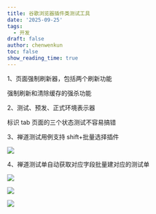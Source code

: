 ```yaml
---
title: 谷歌浏览器插件类测试工具
date: '2025-09-25'
tags:
  - 开发
draft: false
author: chenwenkun
toc: false
show_reading_time: true
---
```

1、页面强制刷新器，包括两个刷新功能

强制刷新和清除缓存的强杀功能

2、测试、预发、正式环境表示器

标识 tab 页面的三个状态测试不容易搞错

3、禅道测试用例支持 shift+批量选择插件

![](https://prod-files-secure.s3.us-west-2.amazonaws.com/c205fb54-92b2-4987-8be3-972b67d27acc/7ca8990d-2ef0-4ad6-8256-c807dbb8b3d5/image.png?X-Amz-Algorithm=AWS4-HMAC-SHA256&X-Amz-Content-Sha256=UNSIGNED-PAYLOAD&X-Amz-Credential=ASIAZI2LB4665FBMOO4I%2F20250927%2Fus-west-2%2Fs3%2Faws4_request&X-Amz-Date=20250927T181321Z&X-Amz-Expires=3600&X-Amz-Security-Token=IQoJb3JpZ2luX2VjECIaCXVzLXdlc3QtMiJHMEUCIBAvDMm3fS5JypEN5vSjI8EmIFWnRQOgWCqNNUK%2Fk38iAiEA7AfAfJtutsJmu%2F96q7iP%2FizOzXh1u7dwrAX9y9UGSa0qiAQIq%2F%2F%2F%2F%2F%2F%2F%2F%2F%2F%2FARAAGgw2Mzc0MjMxODM4MDUiDJJ4yi8hiiOrwCOxuircA3pPOvcYHofTsrI4tBqkao9%2FU9KQxHI5XuXSYiUQIuCkkLKPRd0dD0p5Ow49JVIF8b7DbsGbJ1OWEu3hWnNroxrZlLsGDsCkbyRlWcOMdtQGKqkgBw9xiusVuR98xy20e4fjIRaYOd43dX48Od%2BMgG6g0iGarvmCrc2lDNH2ipiEWC%2FaYElYFQHt04MW2wKbpQZpTxYfq%2FIMXh4tEtmG7MIgwuLtHg1DEtwlfjNwumeDD5n5NgTlY%2BLBa%2BaakCyk8a504X2fiTBLn5YKd5iIthSfpl60m2HwWYQGmbn0h383z4aP8m0PvAR1fYFtm8oOAcIPXblmcGcGGeziXveD10ViTD8jIwE2V1hIGrdfqyysanJdIrndqbHNga6oaBEAnbbbBcCLrcaC%2BjDs5ALV0RBqmYlY5PlZ%2BbGKUycRDN%2FRXjcCY2EFFSQEr8Kz6SOYoOOZe8oaOTL60JJidvJS6S7DaGR5KAtSagPDizhiRz2nbtlrlvS7Zsco7tqfmfRn%2BTj9JQrJuo2G7Pnqz%2F4RQwORyzj03TFiSGInuCJpTgKodQA5K05XFDQbbNyXPm1m2xutJH4GTWLs6ut2kO0KuwYlwDRLQgC0jNcsC5xivMvrR9SY23AXKSjM8TJeMJ294MYGOqUBESArbgOwYf2%2FSmkNmDml0YzGXpF3efsEUNod2LCdlRztfnlublOrQ6ZR2A%2BUIVAsyW3IRppsi7Ipw8AC4p8PwD3GcnhqzhLPLP5mxjEwEje%2F07Zxdv6PkDBzd7tIpmCBNvwkHEfvbSsHJTeNwD%2Fq4kCfi0bgJ6HOCJ%2BVTO5mMocoRRL2k5cBO1VqRFxrtN5mDg%2FC8A8zs7h3Ie%2FzZed21ZfoM7y%2F&X-Amz-Signature=9d960297937cce4cc5fdea73ca3b8a4cd78e09a51746ffbc69e851436497e5de&X-Amz-SignedHeaders=host&x-amz-checksum-mode=ENABLED&x-id=GetObject)

4、禅道测试单自动获取对应字段批量建对应的测试单

![](https://prod-files-secure.s3.us-west-2.amazonaws.com/c205fb54-92b2-4987-8be3-972b67d27acc/1ea39b01-dd1c-4a56-bb09-4fe87447f5c7/image.png?X-Amz-Algorithm=AWS4-HMAC-SHA256&X-Amz-Content-Sha256=UNSIGNED-PAYLOAD&X-Amz-Credential=ASIAZI2LB4665FBMOO4I%2F20250927%2Fus-west-2%2Fs3%2Faws4_request&X-Amz-Date=20250927T181321Z&X-Amz-Expires=3600&X-Amz-Security-Token=IQoJb3JpZ2luX2VjECIaCXVzLXdlc3QtMiJHMEUCIBAvDMm3fS5JypEN5vSjI8EmIFWnRQOgWCqNNUK%2Fk38iAiEA7AfAfJtutsJmu%2F96q7iP%2FizOzXh1u7dwrAX9y9UGSa0qiAQIq%2F%2F%2F%2F%2F%2F%2F%2F%2F%2F%2FARAAGgw2Mzc0MjMxODM4MDUiDJJ4yi8hiiOrwCOxuircA3pPOvcYHofTsrI4tBqkao9%2FU9KQxHI5XuXSYiUQIuCkkLKPRd0dD0p5Ow49JVIF8b7DbsGbJ1OWEu3hWnNroxrZlLsGDsCkbyRlWcOMdtQGKqkgBw9xiusVuR98xy20e4fjIRaYOd43dX48Od%2BMgG6g0iGarvmCrc2lDNH2ipiEWC%2FaYElYFQHt04MW2wKbpQZpTxYfq%2FIMXh4tEtmG7MIgwuLtHg1DEtwlfjNwumeDD5n5NgTlY%2BLBa%2BaakCyk8a504X2fiTBLn5YKd5iIthSfpl60m2HwWYQGmbn0h383z4aP8m0PvAR1fYFtm8oOAcIPXblmcGcGGeziXveD10ViTD8jIwE2V1hIGrdfqyysanJdIrndqbHNga6oaBEAnbbbBcCLrcaC%2BjDs5ALV0RBqmYlY5PlZ%2BbGKUycRDN%2FRXjcCY2EFFSQEr8Kz6SOYoOOZe8oaOTL60JJidvJS6S7DaGR5KAtSagPDizhiRz2nbtlrlvS7Zsco7tqfmfRn%2BTj9JQrJuo2G7Pnqz%2F4RQwORyzj03TFiSGInuCJpTgKodQA5K05XFDQbbNyXPm1m2xutJH4GTWLs6ut2kO0KuwYlwDRLQgC0jNcsC5xivMvrR9SY23AXKSjM8TJeMJ294MYGOqUBESArbgOwYf2%2FSmkNmDml0YzGXpF3efsEUNod2LCdlRztfnlublOrQ6ZR2A%2BUIVAsyW3IRppsi7Ipw8AC4p8PwD3GcnhqzhLPLP5mxjEwEje%2F07Zxdv6PkDBzd7tIpmCBNvwkHEfvbSsHJTeNwD%2Fq4kCfi0bgJ6HOCJ%2BVTO5mMocoRRL2k5cBO1VqRFxrtN5mDg%2FC8A8zs7h3Ie%2FzZed21ZfoM7y%2F&X-Amz-Signature=dcc71e15796c66489cfbce6af8fd87a644c3dd6cfe5145911ca40237aa9a371b&X-Amz-SignedHeaders=host&x-amz-checksum-mode=ENABLED&x-id=GetObject)

![](https://prod-files-secure.s3.us-west-2.amazonaws.com/c205fb54-92b2-4987-8be3-972b67d27acc/fa727f1d-546c-42aa-9508-d8d3d1275bcd/image.png?X-Amz-Algorithm=AWS4-HMAC-SHA256&X-Amz-Content-Sha256=UNSIGNED-PAYLOAD&X-Amz-Credential=ASIAZI2LB4665FBMOO4I%2F20250927%2Fus-west-2%2Fs3%2Faws4_request&X-Amz-Date=20250927T181321Z&X-Amz-Expires=3600&X-Amz-Security-Token=IQoJb3JpZ2luX2VjECIaCXVzLXdlc3QtMiJHMEUCIBAvDMm3fS5JypEN5vSjI8EmIFWnRQOgWCqNNUK%2Fk38iAiEA7AfAfJtutsJmu%2F96q7iP%2FizOzXh1u7dwrAX9y9UGSa0qiAQIq%2F%2F%2F%2F%2F%2F%2F%2F%2F%2F%2FARAAGgw2Mzc0MjMxODM4MDUiDJJ4yi8hiiOrwCOxuircA3pPOvcYHofTsrI4tBqkao9%2FU9KQxHI5XuXSYiUQIuCkkLKPRd0dD0p5Ow49JVIF8b7DbsGbJ1OWEu3hWnNroxrZlLsGDsCkbyRlWcOMdtQGKqkgBw9xiusVuR98xy20e4fjIRaYOd43dX48Od%2BMgG6g0iGarvmCrc2lDNH2ipiEWC%2FaYElYFQHt04MW2wKbpQZpTxYfq%2FIMXh4tEtmG7MIgwuLtHg1DEtwlfjNwumeDD5n5NgTlY%2BLBa%2BaakCyk8a504X2fiTBLn5YKd5iIthSfpl60m2HwWYQGmbn0h383z4aP8m0PvAR1fYFtm8oOAcIPXblmcGcGGeziXveD10ViTD8jIwE2V1hIGrdfqyysanJdIrndqbHNga6oaBEAnbbbBcCLrcaC%2BjDs5ALV0RBqmYlY5PlZ%2BbGKUycRDN%2FRXjcCY2EFFSQEr8Kz6SOYoOOZe8oaOTL60JJidvJS6S7DaGR5KAtSagPDizhiRz2nbtlrlvS7Zsco7tqfmfRn%2BTj9JQrJuo2G7Pnqz%2F4RQwORyzj03TFiSGInuCJpTgKodQA5K05XFDQbbNyXPm1m2xutJH4GTWLs6ut2kO0KuwYlwDRLQgC0jNcsC5xivMvrR9SY23AXKSjM8TJeMJ294MYGOqUBESArbgOwYf2%2FSmkNmDml0YzGXpF3efsEUNod2LCdlRztfnlublOrQ6ZR2A%2BUIVAsyW3IRppsi7Ipw8AC4p8PwD3GcnhqzhLPLP5mxjEwEje%2F07Zxdv6PkDBzd7tIpmCBNvwkHEfvbSsHJTeNwD%2Fq4kCfi0bgJ6HOCJ%2BVTO5mMocoRRL2k5cBO1VqRFxrtN5mDg%2FC8A8zs7h3Ie%2FzZed21ZfoM7y%2F&X-Amz-Signature=8f07fd44781957eb1e506ead303fa73308b18a5fa6413287e0a4f5751c335b28&X-Amz-SignedHeaders=host&x-amz-checksum-mode=ENABLED&x-id=GetObject)

![](https://prod-files-secure.s3.us-west-2.amazonaws.com/c205fb54-92b2-4987-8be3-972b67d27acc/2a374ca8-3be3-4978-8ee1-2331f1db0267/image.png?X-Amz-Algorithm=AWS4-HMAC-SHA256&X-Amz-Content-Sha256=UNSIGNED-PAYLOAD&X-Amz-Credential=ASIAZI2LB4665FBMOO4I%2F20250927%2Fus-west-2%2Fs3%2Faws4_request&X-Amz-Date=20250927T181321Z&X-Amz-Expires=3600&X-Amz-Security-Token=IQoJb3JpZ2luX2VjECIaCXVzLXdlc3QtMiJHMEUCIBAvDMm3fS5JypEN5vSjI8EmIFWnRQOgWCqNNUK%2Fk38iAiEA7AfAfJtutsJmu%2F96q7iP%2FizOzXh1u7dwrAX9y9UGSa0qiAQIq%2F%2F%2F%2F%2F%2F%2F%2F%2F%2F%2FARAAGgw2Mzc0MjMxODM4MDUiDJJ4yi8hiiOrwCOxuircA3pPOvcYHofTsrI4tBqkao9%2FU9KQxHI5XuXSYiUQIuCkkLKPRd0dD0p5Ow49JVIF8b7DbsGbJ1OWEu3hWnNroxrZlLsGDsCkbyRlWcOMdtQGKqkgBw9xiusVuR98xy20e4fjIRaYOd43dX48Od%2BMgG6g0iGarvmCrc2lDNH2ipiEWC%2FaYElYFQHt04MW2wKbpQZpTxYfq%2FIMXh4tEtmG7MIgwuLtHg1DEtwlfjNwumeDD5n5NgTlY%2BLBa%2BaakCyk8a504X2fiTBLn5YKd5iIthSfpl60m2HwWYQGmbn0h383z4aP8m0PvAR1fYFtm8oOAcIPXblmcGcGGeziXveD10ViTD8jIwE2V1hIGrdfqyysanJdIrndqbHNga6oaBEAnbbbBcCLrcaC%2BjDs5ALV0RBqmYlY5PlZ%2BbGKUycRDN%2FRXjcCY2EFFSQEr8Kz6SOYoOOZe8oaOTL60JJidvJS6S7DaGR5KAtSagPDizhiRz2nbtlrlvS7Zsco7tqfmfRn%2BTj9JQrJuo2G7Pnqz%2F4RQwORyzj03TFiSGInuCJpTgKodQA5K05XFDQbbNyXPm1m2xutJH4GTWLs6ut2kO0KuwYlwDRLQgC0jNcsC5xivMvrR9SY23AXKSjM8TJeMJ294MYGOqUBESArbgOwYf2%2FSmkNmDml0YzGXpF3efsEUNod2LCdlRztfnlublOrQ6ZR2A%2BUIVAsyW3IRppsi7Ipw8AC4p8PwD3GcnhqzhLPLP5mxjEwEje%2F07Zxdv6PkDBzd7tIpmCBNvwkHEfvbSsHJTeNwD%2Fq4kCfi0bgJ6HOCJ%2BVTO5mMocoRRL2k5cBO1VqRFxrtN5mDg%2FC8A8zs7h3Ie%2FzZed21ZfoM7y%2F&X-Amz-Signature=8dc7daf5dafdaeb3b3a694deb543c6a5ebe42530271274d757c1294e51630cae&X-Amz-SignedHeaders=host&x-amz-checksum-mode=ENABLED&x-id=GetObject)
